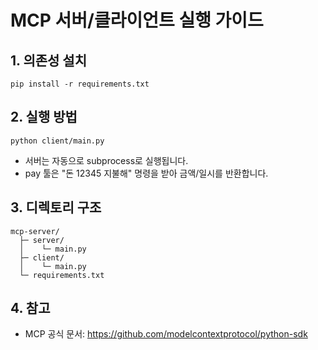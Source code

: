 # MCP 서버/클라이언트 실행 가이드

## 1. 의존성 설치

```
pip install -r requirements.txt
```

## 2. 실행 방법

```
python client/main.py
```

- 서버는 자동으로 subprocess로 실행됩니다.
- pay 툴은 "돈 12345 지불해" 명령을 받아 금액/일시를 반환합니다.

## 3. 디렉토리 구조
```
mcp-server/
  ├─ server/
  │    └─ main.py
  ├─ client/
  │    └─ main.py
  └─ requirements.txt
```

## 4. 참고
- MCP 공식 문서: https://github.com/modelcontextprotocol/python-sdk 